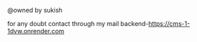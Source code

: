@owned by sukish

for any doubt contact through my mail
backend-<a href="/https://cms-1-1dvw.onrender.com">https://cms-1-1dvw.onrender.com<a>
